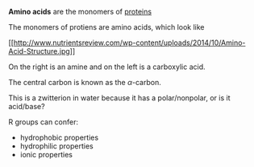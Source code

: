 **Amino acids** are the monomers of [proteins](./Protein)


The monomers of protiens are amino acids, which look like 

[[http://www.nutrientsreview.com/wp-content/uploads/2014/10/Amino-Acid-Structure.jpg]]

On the right is an amine and on the left is a carboxylic acid.

The central carbon is known as the $\alpha$-carbon.

This is a zwitterion in water because it has a polar/nonpolar, or is it acid/base?

R groups can confer:

- hydrophobic properties
- hydrophilic properties
- ionic properties